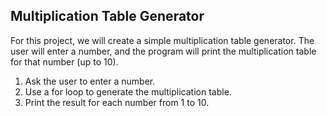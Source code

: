 ## Multiplication Table Generator
For this project, we will create a simple multiplication table generator. The user will enter a number, and the program will print the multiplication table for that number (up to 10).

1. Ask the user to enter a number.
2. Use a for loop to generate the multiplication table.
3. Print the result for each number from 1 to 10.

<!--number = int(input("Enter a number: "))

print("Multiplication table for", number)

for i in range(1, 11):
    result = number * i
    print(number, "x", i, "=", result)
-->